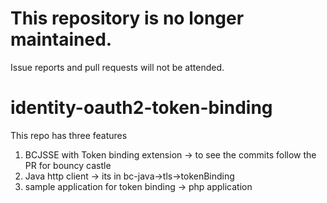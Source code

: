 # This repository is no longer maintained.

Issue reports and pull requests will not be attended.


# identity-oauth2-token-binding
This repo has three features

1. BCJSSE with Token binding extension  -> to see the commits follow the PR for bouncy castle
2. Java http client -> its in bc-java->tls->tokenBinding
3. sample application for token binding -> php application

